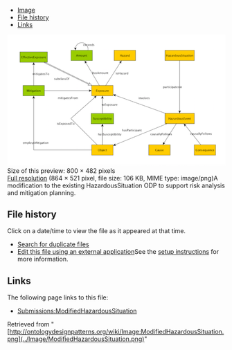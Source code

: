 * [Image](../Image/ModifiedHazardousSituation.png#file)
* [File history](../Image/ModifiedHazardousSituation.png#filehistory)
* [Links](../Image/ModifiedHazardousSituation.png#filelinks)

[![Image:ModifiedHazardousSituation.png](../images/thumb/4/45/ModifiedHazardousSituation.png/800px-ModifiedHazardousSituation.png)](../images/4/45/ModifiedHazardousSituation.png)  
Size of this preview: 800 × 482 pixels  
[Full resolution](../images/4/45/ModifiedHazardousSituation.png)‎ (864 × 521 pixel, file size: 106 KB, MIME type: image/png)A modification to the existing HazardousSituation ODP to support risk analysis and mitigation planning.




## File history

Click on a date/time to view the file as it appeared at that time.



  
* [Search for duplicate files](http://ontologydesignpatterns.org/wiki/Special:FileDuplicateSearch/ModifiedHazardousSituation.png "Special:FileDuplicateSearch/ModifiedHazardousSituation.png")
* [Edit this file using an external application](http://ontologydesignpatterns.org/wiki/index.php?title=Image:ModifiedHazardousSituation.png&action=edit&externaledit=true&mode=file "Image:ModifiedHazardousSituation.png")See the [setup instructions](http://www.mediawiki.org/wiki/Manual:External_editors "http://www.mediawiki.org/wiki/Manual:External_editors") for more information.

## Links



The following page links to this file:


* [Submissions:ModifiedHazardousSituation](../Submissions/ModifiedHazardousSituation "Submissions:ModifiedHazardousSituation")


Retrieved from "[http://ontologydesignpatterns.org/wiki/Image:ModifiedHazardousSituation.png](../Image/ModifiedHazardousSituation.png)"